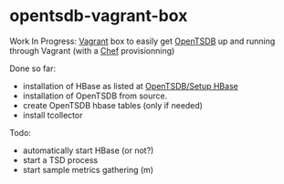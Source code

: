 opentsdb-vagrant-box
====================

Work In Progress: [Vagrant](http://vagrantup.com/) box to easily get [OpenTSDB](http://opentsdb.net/ "OpenTSDB") up and running through Vagrant (with a [Chef](http://wiki.opscode.com/display/chef/Home) provisionning)

Done so far:
* installation of HBase as listed at [OpenTSDB/Setup HBase](http://opentsdb.net/setup-hbase.html)
* installation of OpenTSDB from source.
* create OpenTSDB hbase tables (only if needed)
* install tcollector

Todo:
* automatically start HBase (or not?)
* start a TSD process
* start sample metrics gathering (m)